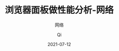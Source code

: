 ---
layout: post
title: 浏览器面板做性能分析-网络
subtitle: 网络
date: 2021-07-12
author: Qi
header-img: img/404-bg.jpg
catalog: true
tags:
  - 性能优化
---